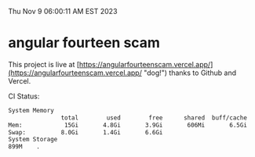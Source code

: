 Thu Nov  9 06:00:11 AM EST 2023

# angular fourteen scam


This project is live at [https://angularfourteenscam.vercel.app/](https://angularfourteenscam.vercel.app/ "dog!") thanks to Github and Vercel.

CI Status: 

```bash
System Memory
               total        used        free      shared  buff/cache   available
Mem:            15Gi       4.8Gi       3.9Gi       606Mi       6.5Gi       9.5Gi
Swap:          8.0Gi       1.4Gi       6.6Gi
System Storage
899M	.

